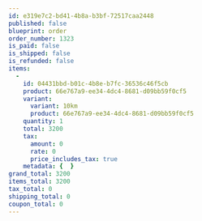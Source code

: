 ```yaml
---
id: e319e7c2-bd41-4b8a-b3bf-72517caa2448
published: false
blueprint: order
order_number: 1323
is_paid: false
is_shipped: false
is_refunded: false
items:
  -
    id: 04431bbd-b01c-4b8e-b7fc-36536c46f5cb
    product: 66e767a9-ee34-4dc4-8681-d09bb59f0cf5
    variant:
      variant: 10km
      product: 66e767a9-ee34-4dc4-8681-d09bb59f0cf5
    quantity: 1
    total: 3200
    tax:
      amount: 0
      rate: 0
      price_includes_tax: true
    metadata: {  }
grand_total: 3200
items_total: 3200
tax_total: 0
shipping_total: 0
coupon_total: 0
---
```

